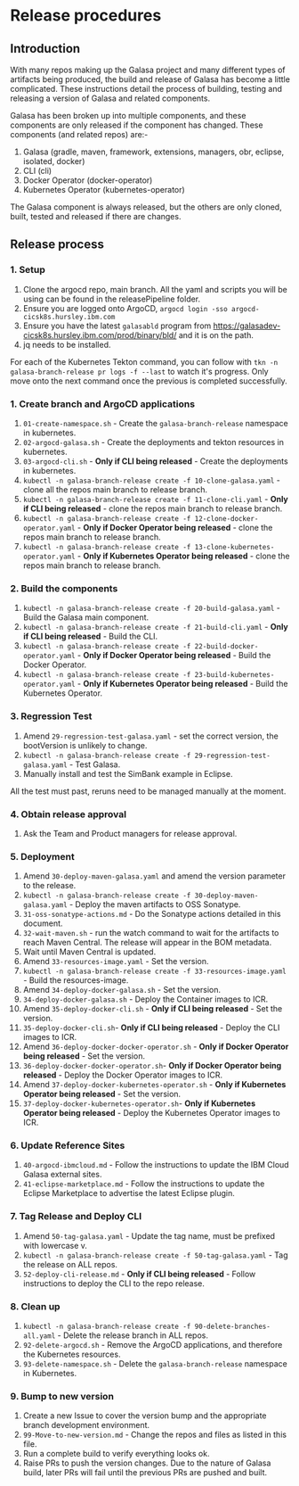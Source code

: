 # Release procedures

## Introduction

With many repos making up the Galasa project and many different types of artifacts being produced, the build and release of Galasa has become a little complicated.   These instructions detail the process of building, testing and releasing a version of Galasa and related components.

Galasa has been broken up into multiple components, and these components are only released if the component has changed.  These components (and related repos) are:-

1. Galasa (gradle, maven, framework, extensions, managers, obr, eclipse, isolated, docker)
1. CLI (cli)
1. Docker Operator (docker-operator)
1. Kubernetes Operator (kubernetes-operator)

The Galasa component is always released,  but the others are only cloned, built, tested and released if there are changes.

## Release process

### 1. Setup

1. Clone the argocd repo, main branch.  All the yaml and scripts you will be using can be found in the releasePipeline folder.
1. Ensure you are logged onto ArgoCD, `argocd login -sso argocd-cicsk8s.hursley.ibm.com`
1. Ensure you have the latest `galasabld` program from <https://galasadev-cicsk8s.hursley.ibm.com/prod/binary/bld/> and it is on the path.
1. jq needs to be installed. 
 
For each of the Kubernetes Tekton command, you can follow with `tkn -n galasa-branch-release pr logs -f --last` to watch it's progress.  Only move onto the next command once the previous is completed successfully.

### 1. Create branch and ArgoCD applications

1. `01-create-namespace.sh` - Create the `galasa-branch-release` namespace in kubernetes.
1. `02-argocd-galasa.sh` - Create the deployments and tekton resources in kubernetes.
1. `03-argocd-cli.sh` - **Only if CLI being released** - Create the deployments in kubernetes.
1. `kubectl -n galasa-branch-release create -f 10-clone-galasa.yaml` - clone all the repos main branch to release branch.
1. `kubectl -n galasa-branch-release create -f 11-clone-cli.yaml` - **Only if CLI being released** - clone the repos main branch to release branch.
1. `kubectl -n galasa-branch-release create -f 12-clone-docker-operator.yaml` - **Only if Docker Operator being released** - clone the repos main branch to release branch.
1. `kubectl -n galasa-branch-release create -f 13-clone-kubernetes-operator.yaml` - **Only if Kubernetes Operator being released** - clone the repos main branch to release branch.

### 2. Build the components

1. `kubectl -n galasa-branch-release create -f 20-build-galasa.yaml` - Build the Galasa main component.
1. `kubectl -n galasa-branch-release create -f 21-build-cli.yaml` - **Only if CLI being released** - Build the CLI.
1. `kubectl -n galasa-branch-release create -f 22-build-docker-operator.yaml` - **Only if Docker Operator being released** - Build the Docker Operator.
1. `kubectl -n galasa-branch-release create -f 23-build-kubernetes-operator.yaml` - **Only if Kubernetes Operator being released** - Build the Kubernetes Operator.

### 3. Regression Test

1. Amend `29-regression-test-galasa.yaml` - set the correct version,  the bootVersion is unlikely to change. 
1. `kubectl -n galasa-branch-release create -f 29-regression-test-galasa.yaml` - Test Galasa.
1. Manually install and test the SimBank example in Eclipse.

All the test must past, reruns need to be managed manually at the moment.

### 4. Obtain release approval

1. Ask the Team and Product managers for release approval.

### 5. Deployment

1. Amend `30-deploy-maven-galasa.yaml` and amend the version parameter to the release.
1. `kubectl -n galasa-branch-release create -f 30-deploy-maven-galasa.yaml` - Deploy the maven artifacts to OSS Sonatype.
1. `31-oss-sonatype-actions.md` - Do the Sonatype actions detailed in this document.
1. `32-wait-maven.sh` - run the watch command to wait for the artifacts to reach Maven Central.  The release will appear in the BOM metadata.
1. Wait until Maven Central is updated.
1.  Amend `33-resources-image.yaml` - Set the version.
1. `kubectl -n galasa-branch-release create -f 33-resources-image.yaml` - Build the resources-image.
1.  Amend `34-deploy-docker-galasa.sh` - Set the version.
1. `34-deploy-docker-galasa.sh` - Deploy the Container images to ICR.
1.  Amend `35-deploy-docker-cli.sh` - **Only if CLI being released** - Set the version.
1. `35-deploy-docker-cli.sh`- **Only if CLI being released** - Deploy the CLI images to ICR.
1.  Amend `36-deploy-docker-docker-operator.sh` - **Only if Docker Operator being released** - Set the version.
1. `36-deploy-docker-docker-operator.sh`- **Only if Docker Operator being released** - Deploy the Docker Operator images to ICR.
1.  Amend `37-deploy-docker-kubernetes-operator.sh` - **Only if Kubernetes Operator being released** - Set the version.
1. `37-deploy-docker-kubernetes-operator.sh`- **Only if Kubernetes Operator being released** - Deploy the Kubernetes Operator images to ICR.

### 6. Update Reference Sites

1. `40-argocd-ibmcloud.md` - Follow the instructions to update the IBM Cloud Galasa external sites.
1. `41-eclipse-marketplace.md` - Follow the instructions to update the Eclipse Marketplace to advertise the latest Eclipse plugin.

### 7. Tag Release and Deploy CLI

1. Amend `50-tag-galasa.yaml` - Update the tag name,  must be prefixed with lowercase v.
1. `kubectl -n galasa-branch-release create -f 50-tag-galasa.yaml` - Tag the release on ALL repos.
1. `52-deploy-cli-release.md` - **Only if CLI being released** - Follow instructions to deploy the CLI to the repo release.

### 8. Clean up

1. `kubectl -n galasa-branch-release create -f 90-delete-branches-all.yaml` - Delete the release branch in ALL repos.
1. `92-delete-argocd.sh` - Remove the ArgoCD applications, and therefore the Kubernetes resources.
1. `93-delete-namespace.sh` - Delete the `galasa-branch-release` namespace in Kubernetes.

### 9. Bump to new version

1. Create a new Issue to cover the version bump and the appropriate branch development environment.
1. `99-Move-to-new-version.md` - Change the repos and files as listed in this file.
1. Run a complete build to verify everything looks ok.
1. Raise PRs to push the version changes.   Due to the nature of Galasa build,  later PRs will fail until the previous PRs are pushed and built.
